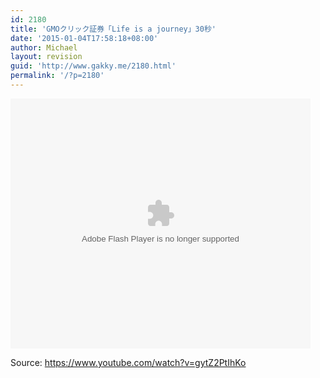 ```yaml
---
id: 2180
title: 'GMOクリック証券「Life is a journey」30秒'
date: '2015-01-04T17:58:18+08:00'
author: Michael
layout: revision
guid: 'http://www.gakky.me/2180.html'
permalink: '/?p=2180'
---
```


<embed height="400" src="http://www.tudou.com/v/woJjySD2GVw/&bid=05&rpid=51229674&resourceId=51229674_05_05_99/v.swf" type="application/x-shockwave-flash" width="480"></embed>

Source: <https://www.youtube.com/watch?v=gytZ2PtIhKo>